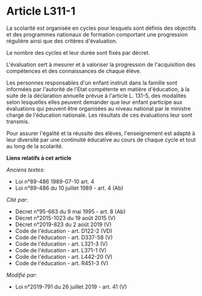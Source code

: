 # Article L311-1

La scolarité est organisée en cycles pour lesquels sont définis des objectifs et des programmes nationaux de formation
comportant une progression régulière ainsi que des critères d'évaluation.

Le nombre des cycles et leur durée sont fixés par décret.

L'évaluation sert à mesurer et à valoriser la progression de l'acquisition des compétences et des connaissances de chaque
élève.

Les personnes responsables d'un enfant instruit dans la famille sont informées par l'autorité de l'Etat compétente en matière
d'éducation, à la suite de la déclaration annuelle prévue à l'article L. 131-5, des modalités selon lesquelles elles peuvent
demander que leur enfant participe aux évaluations qui peuvent être organisées au niveau national par le ministre chargé de
l'éducation nationale. Les résultats de ces évaluations leur sont transmis.

Pour assurer l'égalité et la réussite des élèves, l'enseignement est adapté à leur diversité par une continuité éducative au
cours de chaque cycle et tout au long de la scolarité.

**Liens relatifs à cet article**

_Anciens textes_:

  - Loi n°89-486 1989-07-10 art. 4
  - Loi n°89-486 du 10 juillet 1989 - art. 4 (Ab)

_Cité par_:

  - Décret n°95-663 du 9 mai 1995 - art. 8 (Ab)
  - Décret n°2015-1023 du 19 août 2015 (V)
  - Décret n°2019-823 du 2 août 2019 (V)
  - Code de l'éducation - art. D122-2 (VD)
  - Code de l'éducation - art. D337-58 (V)
  - Code de l'éducation - art. L321-3 (V)
  - Code de l'éducation - art. L371-1 (V)
  - Code de l'éducation - art. L442-20 (V)
  - Code de l'éducation - art. R451-3 (V)

_Modifié par_:

  - Loi n°2019-791 du 26 juillet 2019 - art. 41 (V)
